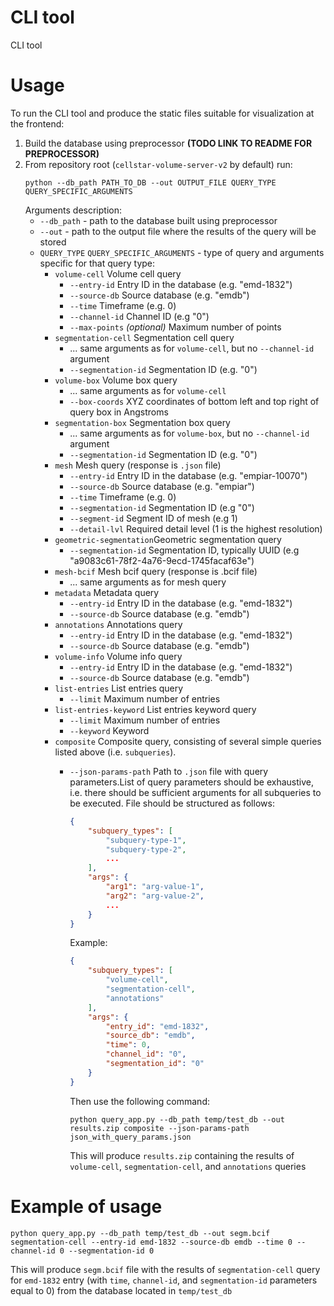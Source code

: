 # CLI tool

CLI tool 

# Usage
To run the CLI tool and produce the static files suitable for visualization at the frontend:
1. Build the database using preprocessor **(TODO LINK TO README FOR PREPROCESSOR)**
2. From repository root (`cellstar-volume-server-v2` by default) run:
    ```
    python --db_path PATH_TO_DB --out OUTPUT_FILE QUERY_TYPE QUERY_SPECIFIC_ARGUMENTS
    ```
    Arguments description:
    - `--db_path` - path to the database built using preprocessor
    - `--out` - path to the output file where the results of the query will be stored
    - `QUERY_TYPE` `QUERY_SPECIFIC_ARGUMENTS` - type of query and arguments specific for that query type:
        - `volume-cell`           Volume cell query
            - `--entry-id`        Entry ID in the database (e.g. "emd-1832")
            - `--source-db`       Source database (e.g. "emdb")
            - `--time`            Timeframe (e.g. 0)
            - `--channel-id`      Channel ID (e.g "0")
            - `--max-points`      *(optional)* Maximum number of points
        - `segmentation-cell`     Segmentation cell query
            - ... same arguments as for `volume-cell`, but no `--channel-id` argument 
            - `--segmentation-id` Segmentation ID (e.g. "0")
        - `volume-box`            Volume box query
            - ... same arguments as for `volume-cell`
            - `--box-coords`      XYZ coordinates of bottom left and top right of query box in Angstroms
        - `segmentation-box`      Segmentation box query
            - ... same arguments as for `volume-box`, but no `--channel-id` argument
            - `--segmentation-id` Segmentation ID (e.g. "0")
        - `mesh`                  Mesh query (response is `.json` file)
            - `--entry-id`        Entry ID in the database (e.g. "empiar-10070")
            - `--source-db`       Source database (e.g. "empiar")
            - `--time`            Timeframe (e.g. 0)
            - `--segmentation-id` Segmentation ID (e.g "0")
            - `--segment-id`      Segment ID of mesh (e.g 1)
            - `--detail-lvl`      Required detail level (1 is the highest resolution)
        - `geometric-segmentation`Geometric segmentation query
            - `--segmentation-id` Segmentation ID, typically UUID (e.g "a9083c61-78f2-4a76-9ecd-1745facaf63e")
        - `mesh-bcif`             Mesh bcif query (response is .bcif file)
            - ... same arguments as for mesh query
        - `metadata`              Metadata query
            - `--entry-id`        Entry ID in the database (e.g. "emd-1832")
            - `--source-db`       Source database (e.g. "emdb")
        - `annotations`           Annotations query
            - `--entry-id`        Entry ID in the database (e.g. "emd-1832")
            - `--source-db`       Source database (e.g. "emdb")
        - `volume-info`           Volume info query
            - `--entry-id`        Entry ID in the database (e.g. "emd-1832")
            - `--source-db`       Source database (e.g. "emdb")
        - `list-entries`          List entries query
            - `--limit`           Maximum number of entries
        - `list-entries-keyword`  List entries keyword query
            - `--limit`           Maximum number of entries
            - `--keyword`         Keyword
        - `composite`             Composite query, consisting of several simple queries listed above (i.e. `subqueries`).
            - `--json-params-path` Path to `.json` file with query parameters.List of query parameters should be exhaustive, i.e. there should be sufficient arguments for all subqueries to be executed. 
                File should be structured as follows:
                ```json
                {
                    "subquery_types": [
                        "subquery-type-1",
                        "subquery-type-2",
                        ...
                    ],
                    "args": {
                        "arg1": "arg-value-1",
                        "arg2": "arg-value-2",
                        ...
                    }
                }
                ```
                Example:
                ```json
                {
                    "subquery_types": [
                        "volume-cell",
                        "segmentation-cell",
                        "annotations"
                    ],
                    "args": {
                        "entry_id": "emd-1832",
                        "source_db": "emdb",
                        "time": 0,
                        "channel_id": "0",
                        "segmentation_id": "0"
                    }
                }
                ```
                Then use the following command:
                ```
                python query_app.py --db_path temp/test_db --out results.zip composite --json-params-path json_with_query_params.json
                ```
                
                This will produce `results.zip` containing the results of `volume-cell`, `segmentation-cell`, and `annotations` queries

# Example of usage
```
python query_app.py --db_path temp/test_db --out segm.bcif segmentation-cell --entry-id emd-1832 --source-db emdb --time 0 --channel-id 0 --segmentation-id 0
```
This will produce `segm.bcif` file with the results of `segmentation-cell` query for `emd-1832` entry (with `time`, `channel-id`, and `segmentation-id` parameters equal to 0) from the database located in `temp/test_db`